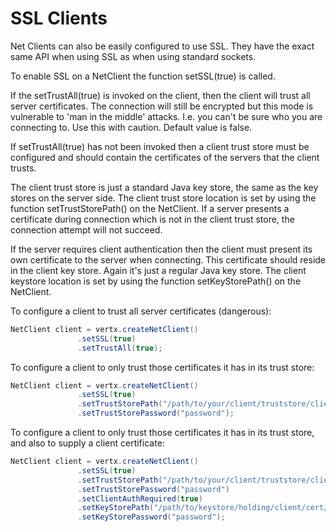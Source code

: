 # SSL Clients


Net Clients can also be easily configured to use SSL. They have the exact same API when using SSL as when using standard sockets.

To enable SSL on a NetClient the function setSSL(true) is called.

If the setTrustAll(true) is invoked on the client, then the client will trust all server certificates. The connection will still be encrypted but this mode is vulnerable to 'man in the middle' attacks. I.e. you can't be sure who you are connecting to. Use this with caution. Default value is false.

If setTrustAll(true) has not been invoked then a client trust store must be configured and should contain the certificates of the servers that the client trusts.

The client trust store is just a standard Java key store, the same as the key stores on the server side. The client trust store location is set by using the function setTrustStorePath() on the NetClient. If a server presents a certificate during connection which is not in the client trust store, the connection attempt will not succeed.

If the server requires client authentication then the client must present its own certificate to the server when connecting. This certificate should reside in the client key store. Again it's just a regular Java key store. The client keystore location is set by using the function setKeyStorePath() on the NetClient.

To configure a client to trust all server certificates (dangerous):
```java
NetClient client = vertx.createNetClient()
               .setSSL(true)
               .setTrustAll(true);
```
To configure a client to only trust those certificates it has in its trust store:
```java
NetClient client = vertx.createNetClient()
               .setSSL(true)
               .setTrustStorePath("/path/to/your/client/truststore/client-truststore.jks")
               .setTrustStorePassword("password");
```
To configure a client to only trust those certificates it has in its trust store, and also to supply a client certificate:
```java
NetClient client = vertx.createNetClient()
               .setSSL(true)
               .setTrustStorePath("/path/to/your/client/truststore/client-truststore.jks")
               .setTrustStorePassword("password")
               .setClientAuthRequired(true)
               .setKeyStorePath("/path/to/keystore/holding/client/cert/client-keystore.jks")
               .setKeyStorePassword("password");
```
